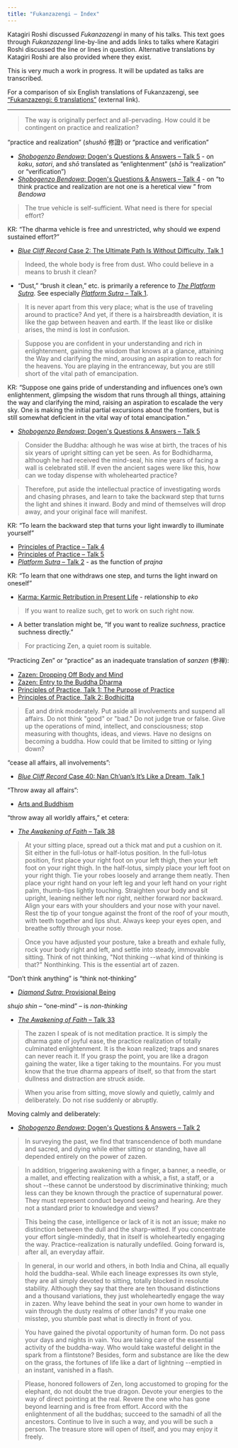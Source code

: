 ```yaml
---
title: "Fukanzazengi – Index"
---
```


Katagiri Roshi discussed *Fukanzazengi* in many of his talks. This text goes through *Fukanzazengi* line-by-line and adds links to talks where Katagiri Roshi discussed the line or lines in question. Alternative translations by Katagiri Roshi are also provided where they exist. 

This is very much a work in progress. It will be updated as talks are transcribed.

For a comparison of six English translations of Fukanzazengi, see [“Fukanzazengi: 6 translations”](https://zendogen.es/textos-zen-pdf/Fukanzazengi-6-translations.pdf) (external link).

---

> The way is originally perfect and all-pervading. How could it be contingent on practice and realization? 

“practice and realization” (*shushō* 修證) or “practice and verification”
- [*Shobogenzo Bendowa*: Dogen's Questions & Answers – Talk 5](1987-03-15-Bendowa-Talk-5) - on *kaku*, *satori*, and *shō* translated as “enlightenment” (*shō* is “realization” or “verification”)
- [*Shobogenzo Bendowa*: Dogen's Questions & Answers – Talk 4](1987-03-14-Bendowa-Talk-4) - on “to think practice and realization are not one is a heretical view ” from *Bendowa*

> The true vehicle is self-sufficient. What need is there for special effort? 

KR: “The dharma vehicle is free and unrestricted, why should we expend sustained effort?”
- [*Blue Cliff Record* Case 2: The Ultimate Path Is Without Difficulty, Talk 1](1980-01-19-Blue-Cliff-Record-Case-2-Talk-1)

>Indeed, the whole body is free from dust. Who could believe in a means to brush it clean? 

- “Dust,” “brush it clean,” etc. is primarily a reference to [*The Platform Sutra*](platform-sutra). See especially [*Platform Sutra* – Talk 1](1987-03-06-Platform-Sutra-Talk-1).

> It is never apart from this very place; what is the use of traveling around to practice? And yet, if there is a hairsbreadth deviation, it is like the gap between heaven and earth. If the least like or dislike arises, the mind is lost in confusion. 

> Suppose you are confident in your understanding and rich in enlightenment, gaining the wisdom that knows at a glance, attaining the Way and clarifying the mind, arousing an aspiration to reach for the heavens. You are playing in the entranceway, but you are still short of the vital path of emancipation.

KR: “Suppose one gains pride of understanding and influences one’s own enlightenment, glimpsing the wisdom that runs through all things, attaining the way and clarifying the mind, raising an aspiration to escalade the very sky. One is making the initial partial excursions about the frontiers, but is still somewhat deficient in the vital way of total emancipation.”
- [*Shobogenzo Bendowa*: Dogen's Questions & Answers – Talk 5](https://katagiritranscripts.net/1987-03-15-Bendowa-Talk-5)

> Consider the Buddha: although he was wise at birth, the traces of his six years of upright sitting can yet be seen. As for Bodhidharma, although he had received the mind-seal, his nine years of facing a wall is celebrated still. If even the ancient sages were like this, how can we today dispense with wholehearted practice?

> Therefore, put aside the intellectual practice of investigating words and chasing phrases, and learn to take the backward step that turns the light and shines it inward. Body and mind of themselves will drop away, and your original face will manifest. 

KR: “To learn the backward step that turns your light inwardly to illuminate yourself”
- [Principles of Practice – Talk 4](1986-03-22-Principles-of-Practice-Talk-4)
- [Principles of Practice – Talk 5](1986-03-23-Principles-of-Practice-Talk-5)
- [*Platform Sutra* – Talk 2](1987-03-20-Platform-Sutra-Talk-2) - as the function of *prajna*

KR: “To learn that one withdraws one step, and turns the light inward on oneself”
- [Karma: Karmic Retribution in Present Life](1980-07-10-Karmic-Retribution-in-Present-Life) - relationship to *eko*

> If you want to realize such, get to work on such right now.

- A better translation might be, “If you want to realize *suchness*, practice suchness directly.”

> For practicing Zen, a quiet room is suitable. 

“Practicing Zen” or “practice” as an inadequate translation of *sanzen* (参禅):
- [Zazen: Dropping Off Body and Mind](1987-01-24-Zazen-Dropping-Off-Body-and-Mind)
- [Zazen: Entry to the Buddha Dharma](1987-03-07-Zazen-Entry-to-the-Buddha-Dharma)
- [Principles of Practice, Talk 1: The Purpose of Practice](1986-03-19-Principles-of-Practice-Talk-1)
- [Principles of Practice, Talk 2: Bodhicitta](1986-03-20-Principles-of-Practice-Talk-2)

> Eat and drink moderately. Put aside all involvements and suspend all affairs. Do not think "good" or "bad." Do not judge true or false. Give up the operations of mind, intellect, and consciousness; stop measuring with thoughts, ideas, and views. Have no designs on becoming a buddha. How could that be limited to sitting or lying down?

“cease all affairs, all involvements”:
- [*Blue Cliff Record* Case 40: Nan Ch’uan’s It’s Like a Dream, Talk 1](1983-01-26-Blue-Cliff-Record-Case-40-Talk-1)

“Throw away all affairs”:
- [Arts and Buddhism](1983-10-29-Arts-and-Buddhism)

“throw away all worldly affairs,” et cetera:
- [*The Awakening of Faith* – Talk 38](1986-05-02-Awakening-of-Faith-Talk-38)

>At your sitting place, spread out a thick mat and put a cushion on it. Sit either in the full-lotus or half-lotus position. In the full-lotus position, first place your right foot on your left thigh, then your left foot on your right thigh. In the half-lotus, simply place your left foot on your right thigh. Tie your robes loosely and arrange them neatly. Then place your right hand on your left leg and your left hand on your right palm, thumb-tips lightly touching. Straighten your body and sit upright, leaning neither left nor right, neither forward nor backward. Align your ears with your shoulders and your nose with your navel. Rest the tip of your tongue against the front of the roof of your mouth, with teeth together and lips shut. Always keep your eyes open, and breathe softly through your nose.

> Once you have adjusted your posture, take a breath and exhale fully, rock your body right and left, and settle into steady, immovable sitting. Think of not thinking, "Not thinking --what kind of thinking is that?" Nonthinking. This is the essential art of zazen.

“Don’t think anything” is “think not-thinking”
- [*Diamond Sutra*: Provisional Being](1979-07-25-Diamond-Sutra-Provisional-Being)

*shujo shin* – “one-mind” – is *non-thinking*
- [*The Awakening of Faith* – Talk 33](1986-03-07-Awakening-of-Faith-Talk-33)

> The zazen I speak of is not meditation practice. It is simply the dharma gate of joyful ease, the practice realization of totally culminated enlightenment. It is the koan realized; traps and snares can never reach it. If you grasp the point, you are like a dragon gaining the water, like a tiger taking to the mountains. For you must know that the true dharma appears of itself, so that from the start dullness and distraction are struck aside.

> When you arise from sitting, move slowly and quietly, calmly and deliberately. Do not rise suddenly or abruptly. 

Moving calmly and deliberately:
- [*Shobogenzo Bendowa*: Dogen's Questions & Answers – Talk 2](1987-03-12-Bendowa-Talk-2)

> In surveying the past, we find that transcendence of both mundane and sacred, and dying while either sitting or standing, have all depended entirely on the power of zazen.

> In addition, triggering awakening with a finger, a banner, a needle, or a mallet, and effecting realization with a whisk, a fist, a staff, or a shout --these cannot be understood by discriminative thinking; much less can they be known through the practice of supernatural power. They must represent conduct beyond seeing and hearing. Are they not a standard prior to knowledge and views?

> This being the case, intelligence or lack of it is not an issue; make no distinction between the dull and the sharp-witted. If you concentrate your effort single-mindedly, that in itself is wholeheartedly engaging the way.
Practice-realization is naturally undefiled. Going forward is, after all, an everyday affair.

> In general, in our world and others, in both India and China, all equally hold the buddha-seal. While each lineage expresses its own style, they are all simply devoted to sitting, totally blocked in resolute stability. Although they say that there are ten thousand distinctions and a thousand variations, they just wholeheartedly engage the way in zazen. Why leave behind the seat in your own home to wander in vain through the dusty realms of other lands? If you make one misstep, you stumble past what is directly in front of you.

> You have gained the pivotal opportunity of human form. Do not pass your days and nights in vain. You are taking care of the essential activity of the buddha-way. Who would take wasteful delight in the spark from a flintstone? Besides, form and substance are like the dew on the grass, the fortunes of life like a dart of lightning --emptied in an instant, vanished in a flash.

> Please, honored followers of Zen, long accustomed to groping for the elephant, do not doubt the true dragon. Devote your energies to the way of direct pointing at the real. Revere the one who has gone beyond learning and is free from effort. Accord with the enlightenment of all the buddhas; succeed to the samadhi of all the ancestors. Continue to live in such a way, and you will be such a person. The treasure store will open of itself, and you may enjoy it freely.